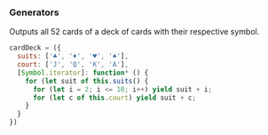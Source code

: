 ### Generators
Outputs all 52 cards of a deck of cards with their respective symbol.
```javascript
cardDeck = ({
  suits: ['♣️', '♦️', '♥️', '♠️'],
  court: ['J', 'Q', 'K', 'A'],
  [Symbol.iterator]: function* () {
    for (let suit of this.suits() {
      for (let i = 2; i <= 10; i++) yield suit + i;
      for (let c of this.court) yield suit + c;
    }
  }
})
```
